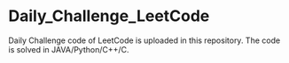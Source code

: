 # Daily_Challenge_LeetCode
Daily Challenge code of LeetCode is uploaded in this repository. The code is solved in JAVA/Python/C++/C.
